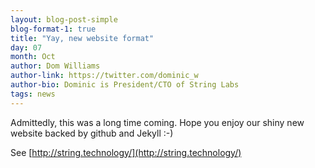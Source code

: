 ```yaml
---
layout: blog-post-simple
blog-format-1: true
title: "Yay, new website format"
day: 07
month: Oct
author: Dom Williams
author-link: https://twitter.com/dominic_w
author-bio: Dominic is President/CTO of String Labs
tags: news
---
```


Admittedly, this was a long time coming. Hope you enjoy our shiny new website backed by github and Jekyll :-)

See [http://string.technology/](http://string.technology/)
